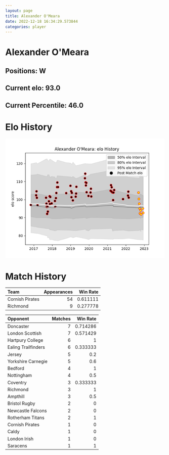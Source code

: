 ```yaml
---  
layout: page  
title: Alexander O'Meara  
date: 2022-12-18 16:34:29.573844  
categories: player  
---
```

# Alexander O'Meara

## Positions: W

## Current elo: 93.0

## Current Percentile: 46.0

# Elo History


![elo history](history_AlexanderO'Meara.png)
# Match History


| Team            |   Appearances |   Win Rate |
|:----------------|--------------:|-----------:|
| Cornish Pirates |            54 |   0.611111 |
| Richmond        |             9 |   0.277778 |

| Opponent            |   Matches |   Win Rate |
|:--------------------|----------:|-----------:|
| Doncaster           |         7 |   0.714286 |
| London Scottish     |         7 |   0.571429 |
| Hartpury College    |         6 |   1        |
| Ealing Trailfinders |         6 |   0.333333 |
| Jersey              |         5 |   0.2      |
| Yorkshire Carnegie  |         5 |   0.6      |
| Bedford             |         4 |   1        |
| Nottingham          |         4 |   0.5      |
| Coventry            |         3 |   0.333333 |
| Richmond            |         3 |   1        |
| Ampthill            |         3 |   0.5      |
| Bristol Rugby       |         2 |   0        |
| Newcastle Falcons   |         2 |   0        |
| Rotherham Titans    |         2 |   1        |
| Cornish Pirates     |         1 |   0        |
| Caldy               |         1 |   0        |
| London Irish        |         1 |   0        |
| Saracens            |         1 |   1        |